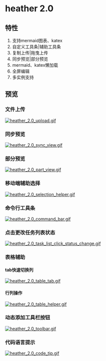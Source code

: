 # heather 2.0

## 特性

1. 支持mermaid图表、katex
2. 自定义工具条|辅助工具条
3. 复制上传|拖曳上传
4. 同步预览|部分预览
5. mermaid、katex懒加载
6. 全屏编辑
7. 多实例支持

## 预览

### 文件上传

[![heather_2.0_upload.gif](https://www.qyh.me/image/news/heather_2.0_upload.gif/600)](https://www.qyh.me/image/news/heather_2.0_upload.gif/900)

### 同步预览

[![heather_2.0_sync_view.gif](https://www.qyh.me/image/news/heather_2.0_sync_view.gif/600)](https://www.qyh.me/image/news/heather_2.0_sync_view.gif/900)

### 部分预览

[![heather_2.0_part_view.gif](https://www.qyh.me/image/news/heather_2.0_part_view.gif/600)](https://www.qyh.me/image/news/heather_2.0_part_view.gif/900)


### 移动端辅助选择

[![heather_2.0_selection_helper.gif](https://www.qyh.me/image/news/heather_2.0_selection_helper.gif/600)](https://www.qyh.me/image/news/heather_2.0_selection_helper.gif/900)

### 命令行工具条

[![heather_2.0_command_bar.gif](https://www.qyh.me/image/news/heather_2.0_command_bar.gif/600)](https://www.qyh.me/image/news/heather_2.0_command_bar.gif/900)

### 点击更改任务列表状态

[![heather_2.0_task_list_click_status_change.gif](https://www.qyh.me/image/news/heather_2.0_task_list_click_status_change.gif/600)](https://www.qyh.me/image/news/heather_2.0_task_list_click_status_change.gif/900)


### 表格辅助

#### tab快速切换列

[![heather_2.0_table_tab.gif](https://www.qyh.me/image/news/heather_2.0_table_tab.gif/600)](https://www.qyh.me/image/news/heather_2.0_table_tab.gif/900)

#### 行列操作

[![heather_2.0_table_helper.gif](https://www.qyh.me/image/news/heather_2.0_table_helper.gif/600)](https://www.qyh.me/image/news/heather_2.0_table_helper.gif/900)

### 动态添加工具栏按钮

[![heather_2.0_toolbar.gif](https://www.qyh.me/image/news/heather_2.0_toolbar.gif/600)](https://www.qyh.me/image/news/heather_2.0_toolbar.gif/900)

### 代码语言提示

[![heather_2.0_code_tip.gif](https://www.qyh.me/image/news/heather_2.0_code_tip.gif/600)](https://www.qyh.me/image/news/heather_2.0_code_tip.gif/900)
